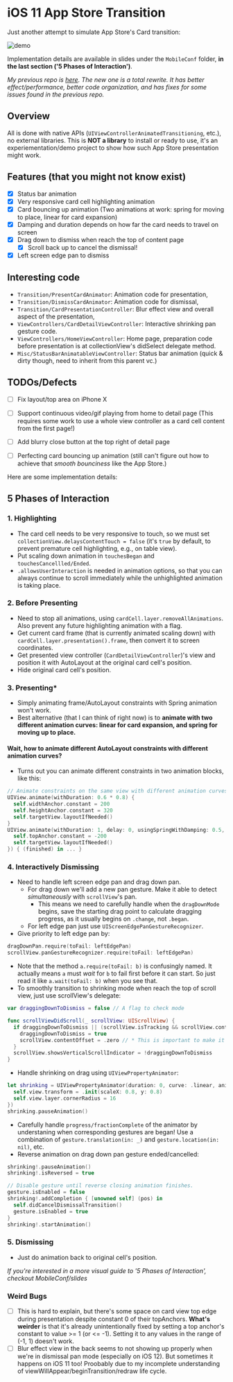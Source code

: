 # iOS 11 App Store Transition

Just another attempt to simulate App Store's Card transition:

![demo](https://github.com/parsymus/TechnicalChallenge/blob/master/app-preview.gif)

Implementation details are available in slides under the `MobileConf` folder, **in the last section ('5 Phases of Interaction')**.

*My previous repo is [here](https://github.com/aunnnn/AppStoreiOS11InteractiveTransition_old). The new one is a total rewrite. It has better effect/performance, better code organization, and has fixes for some issues found in the previous repo.*

## Overview
All is done with native APIs (`UIViewControllerAnimatedTransitioning`, etc.), no external libraries. This is **NOT a library** to install or ready to use, it's an experiementation/demo project to show how such App Store presentation might work.

## Features (that you might not know exist)
- [x] Status bar animation
- [x] Very responsive card cell highlighting animation
- [x] Card bouncing up animation (Two animations at work: spring for moving to place, linear for card expansion)
- [x] Damping and duration depends on how far the card needs to travel on screen
- [x] Drag down to dismiss when reach the top of content page
  - [x] Scroll back up to cancel the dismissal!
- [x] Left screen edge pan to dismiss

## Interesting code
- `Transition/PresentCardAnimator`: Animation code for presentation,
- `Transition/DismissCardAnimator`: Animation code for dismissal,
- `Transition/CardPresentationController`: Blur effect view and overall aspect of the presentation,
- `ViewControllers/CardDetailViewController`: Interactive shrinking pan gesture code.
- `ViewControllers/HomeViewController`: Home page, preparation code before presentation is at collectionView's didSelect delegate method.
- `Misc/StatusBarAnimatableViewController`: Status bar animation (quick & dirty though, need to inherit from this parent vc.)

## TODOs/Defects
- [ ] Fix layout/top area on iPhone X
- [ ] Support continuous video/gif playing from home to detail page (This requires some work to use a whole view controller as a card cell content from the first page!)
- [ ] Add blurry close button at the top right of detail page
- [ ] Perfecting card bouncing up animation (still can't figure out how to achieve that *smooth bounciness* like the App Store.)


Here are some implementation details:

## 5 Phases of Interaction
### 1. Highlighting
- The card cell needs to be very responsive to touch, so we must set `collectionView.delaysContentTouch = false` (it's `true` by default, to prevent premature cell highlighting, e.g., on table view).
- Put scaling down animation in `touchesBegan` and `touchesCancellled/Ended`.
- `.allowsUserInteraction` is needed in animation options, so that you can always continue to scroll immediately while the unhighlighted animation is taking place.

### 2. Before Presenting
- Need to stop all animations, using `cardCell.layer.removeAllAnimations`. Also prevent any future highlighting animation with a flag.
- Get current card frame (that is currently animated scaling down) with `cardCell.layer.presentation().frame`, then convert it to screen coordinates.
- Get presented view controller (`CardDetailViewController`)'s view and position it with AutoLayout at the original card cell's position.
- Hide original card cell's position.

### 3. Presenting*
- Simply animating frame/AutoLayout constraints with Spring animation won't work.
- Best alternative (that I can think of right now) is to **animate with two different animation curves: linear for card expansion, and spring for moving up to place.**
#### Wait, how to animate different AutoLayout constraints with different animation curves?
- Turns out you can animate different constraints in two animation blocks, like this:
```swift
// Animate constraints on the same view with different animation curves
UIView.animate(withDuration: 0.6 * 0.8) {
  self.widthAnchor.constant = 200
  self.heightAnchor.constant = 320
  self.targetView.layoutIfNeeded()
}
UIView.animate(withDuration: 1, delay: 0, usingSpringWithDamping: 0.5, initialSpringVelocity: 0, options: [], animations: {
  self.topAnchor.constant = -200
  self.targetView.layoutIfNeeded()
}) { (finished) in ... }
```

### 4. Interactively Dismissing
- Need to handle left screen edge pan and drag down pan.
  - For drag down we'll add a new pan gesture. Make it able to detect *simultaneously* with `scrollView`'s pan.
    - This means we need to carefully handle when the `dragDownMode` begins, save the starting drag point to calculate dragging progress, as it usually begins on `.change`, not `.began`.
  - For left edge pan just use `UIScreenEdgePanGestureRecognizer`.
- Give priority to left edge pan by:
```swift
dragDownPan.require(toFail: leftEdgePan)
scrollView.panGestureRecognizer.require(toFail: leftEdgePan)
```
  - Note that the method `a.require(toFail: b)` is confusingly named. It actually means `a` must *wait* for `b` to fail first before it can start. So just read it like `a.wait(toFail: b)` when you see that.
- To smoothly transition to shrinking mode when reach the top of scroll view, just use scrollView's delegate:
```swift
var draggingDownToDismiss = false // A flag to check mode

func scrollViewDidScroll(_ scrollView: UIScrollView) {
  if draggingDownToDismiss || (scrollView.isTracking && scrollView.contentOffset.y < 0) {
    draggingDownToDismiss = true
    scrollView.contentOffset = .zero // * This is important to make it stick at the top
  }
  scrollView.showsVerticalScrollIndicator = !draggingDownToDismiss
}
```
- Handle shrinking on drag using `UIViewPropertyAnimator`:
```swift
let shrinking = UIViewPropertyAnimator(duration: 0, curve: .linear, animations: {
  self.view.transform = .init(scaleX: 0.8, y: 0.8)
  self.view.layer.cornerRadius = 16
})
shrinking.pauseAnimation()
```
- Carefully handle `progress/fractionComplete` of the animator by understaning when corresponding gestures are began! Use a combination of `gesture.translation(in: _)` and `gesture.location(in: nil)`, etc.
- Reverse animation on drag down pan gesture ended/cancelled:
```swift
shrinking!.pauseAnimation()
shrinking!.isReversed = true

// Disable gesture until reverse closing animation finishes.
gesture.isEnabled = false
shrinking!.addCompletion { [unowned self] (pos) in
  self.didCancelDismissalTransition()
  gesture.isEnabled = true
}
shrinking!.startAnimation()
```

### 5. Dismissing
- Just do animation back to original cell's position.

*If you're interested in a more visual guide to '5 Phases of Interaction', checkout MobileConf/slides*

### Weird Bugs
- [ ] This is hard to explain, but there's some space on card view top edge during presentation despite constant 0 of their topAnchors. **What's weirder** is that it's already unintentionally fixed by setting a top anchor's constant to value >= 1 (or <= -1). Setting it to any values in the range of (-1, 1) doesn't work.
- [ ] Blur effect view in the back seems to not showing up properly when we're in dismissal pan mode (especially on iOS 12). But sometimes it happens on iOS 11 too! Proobably due to my incomplete understanding of viewWillAppear/beginTransition/redraw life cycle. 
